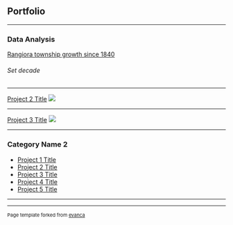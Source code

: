 ## Portfolio

---

### Data Analysis 

[Rangiora township growth since 1840](/sample_page)

<style type="text/css">
			
    .label {
		font-family: Helvetica, sans-serif;
		font-size: 4px;
		fill: rgb(239,101,72);
		text-anchor: middle;
    }

 /*   #d3div1 {
        width: 500px;
        float: right;
        padding-bottom: 50px;
    } */

</style>

<div id="d3div1">
    <div class="container">
        <h6>Set decade</h6>
            <div class="row align-items-center">
            <div class="col-sm-2"><p id="value-step"></p></div>
            <div class="col-sm"><div id="slider-step"></div></div>
            </div>
    </div>
</div>

<script src="https://d3js.org/d3.v7.min.js"></script>
<script src="https://unpkg.com/d3-simple-slider"></script>
<script type="text/javascript">

    //Width and height
    const w = 400;
    const h = 350;

    const color = d3.scaleQuantize()
    .range([`#addd8e`,`#d9f0a3`,`#f7fcb9`,`#ffffe5`,`#fff7bc`,`#fee391`,`#fec44f`,`#fe9929`]);
    //Colors derived from ColorBrewer, by Cynthia Brewer, and included in https://github.com/d3/d3-scale-chromatic

    //Define path generator, using the geoMercator projection
    const projection =
            d3.geoMercator()
                .scale([1000])
                .center([188, -44.5]);

    const path = d3.geoPath(projection);    // same as d3.geopath().projection(projection)

    //Create SVG element
    const svg = d3.select("#d3div1")
                .append("svg")
                .attr("width", w)
                .attr("height", h);

    //Load in region data
    d3.csv("/data/nz_region_decades.csv").then(data => {

        //Set input domain for color scale
        color.domain([
            d3.min(data, function(d) { return +d.value; }), 
            d3.max(data, function(d) { return +d.value; })
        ]);

        //Load in GeoJSON data
        d3.json("/data/nz_regions_simplified_geojson.json").then(json => {

            const formatDecimals = d3.format(",.2f");

            //Merge the region data and GeoJSON
            //Loop through once for each region land area data value
            for (i = 0; i < data.length; i++) {
        
                //Grab Region name
                const dataRegion = data[i].region;
                
                //Grab data value, and convert from string to float
                const dataValue = parseFloat(data[i].value);
        
                //Find the corresponding Region inside the GeoJSON
                for (j = 0; j < json.features.length; j++) {
                
                    const jsonRegion = json.features[j].properties.name;
        
                    if (dataRegion == jsonRegion) {
                
                        //Copy the data value into the JSON
                        json.features[j].properties.value = dataValue;
                        
                        //Stop looking through the JSON
                        break;
                        
                    }
                }		
            }
            
            //Bind data and create one path per GeoJSON feature
            const nzmap = svg.selectAll("path")
            .data(json.features)
            .enter()
            .append("path")
            .attr("d", path)                   
            .attr("fill", function(d) {
                //Get data value
                const value = d.properties.value;
                if (value) {        //If value exists…
                    return color(value);
                } else {            //If value is undefined…
                    return "#ccc";
                }});

            //Create one label per region
            const regionLabels = svg.selectAll("text")
                .data(json.features)
                .enter()
                .append("text")
                .attr("class", "label")
                .attr("x", function(d) { return path.centroid(d)[0]; })
                .attr("y", function(d) { return path.centroid(d)[1]; })
                .text(function(d) {
                    if (d.properties.value) {
                        return formatDecimals(d.properties.value);
                    }
            });

            //Load in cities data
            d3.csv("/data/nz-cities.csv").then(data => {
                
                const formatThousands = d3.format(",.2r");

                const cities = svg.selectAll("circle")
                    .data(data)
                    .enter()
                    .append("circle")
                    .attr("cx", function(d) {
                        return projection([d.lon, d.lat])[0];
                    })
                    .attr("cy", function(d) {
                        return projection([d.lon, d.lat])[1];
                    })
                    .attr("r", function(d) {
                        return Math.sqrt(parseInt(d.population) * 0.00003);
                    })
                    .attr("fill", "rgb(253,187,132)")
                    .attr("stroke", "gray")
                    .attr("stroke-width", 0.25)
                    .attr("opacity", 0.75)
                    .append("title")			//Simple tooltip
                    .text(function(d) {
                        return d.place + ": Pop. " + formatThousands(d.population);
                    });
                
            }).catch( err => {console.log(err)});

        }).catch( err => {console.log(err)});

    }).catch( err => {console.log(err)});

    const decade = [1850, 1860, 1870, 1880, 1890, 1900];

    // Step
    const sliderStep = d3
        .sliderBottom()
        .min(d3.min(decade))
        .max(d3.max(decade))
        .width(300)
        .tickFormat(d3.format('d'))
        .ticks(6)
        .step(10)
        .default(1850)
        .on('onchange', val => {
            d3.select('p#value-step').text((val));
        });

    const gStep = d3
        .select('div#slider-step')
        .append('svg')
        .attr('width', 500)
        .attr('height', 100)
        .append('g')
        .attr('transform', 'translate(30,30)');

    gStep.call(sliderStep);

    d3.select('p#value-step').text(d3.format('d')(sliderStep.value()));


</script>

---
[Project 2 Title](/pdf/sample_presentation.pdf)
<img src="images/dummy_thumbnail.jpg?raw=true"/>

---
[Project 3 Title](http://example.com/)
<img src="images/dummy_thumbnail.jpg?raw=true"/>

---

### Category Name 2

- [Project 1 Title](http://example.com/)
- [Project 2 Title](http://example.com/)
- [Project 3 Title](http://example.com/)
- [Project 4 Title](http://example.com/)
- [Project 5 Title](http://example.com/)

---




---
<p style="font-size:11px">Page template forked from <a href="https://github.com/evanca/quick-portfolio">evanca</a></p>
<!-- Remove above link if you don't want to attibute -->
